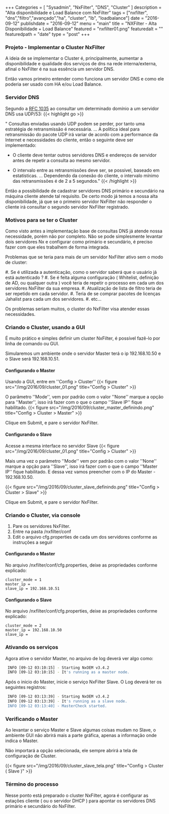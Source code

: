 +++
Categories = [
	"Sysadmin", 
	"NxFilter",
	"DNS",
        "Cluster"
]
description = "Alta disponibilidade e Load Balance com NxFilter"
tags = ["nxfilter", "dns","filtro","avançado","ha", "cluster", "lb", "loadbalance"]
date = "2016-09-12"
publishdate = "2016-09-12"
menu = "main"
title = "NXFilter - Alta Disponibilidade + Load Balance"
featured = "nxfilter01.png"
featuredalt = ""
featuredpath = "date"
type = "post"
+++


### Projeto - Implementar o Cluster NxFilter
 
A ideia de se implementar o Cluster é, principalmente, aumentar a disponibilidade e qualidade dos serviços de dns na rede interna/externa, afinal o NxFilter é na sua essência um servidor DNS.

Então vamos primeiro entender como funciona um servidor DNS e como ele poderia ser usado com HA e/ou Load Balance.

### Servidor DNS

Segundo a [RFC 1035](https://www.ietf.org/rfc/rfc1035.txt) ao consultar um determinado domínio a um servidor DNS usa UDP/53:
{{< highlight go >}}

  " Consultas enviadas usando UDP podem se perder, 
    por tanto uma estratégia de retransmissão é necessária. 
  ...
  A política ideal para retransmissão do pacote UDP irá variar de acordo 
  com a performance da Internet e necessidades do cliente, 
  então o seguinte deve ser implementado:
  
  - O cliente deve tentar outros servidores DNS e endereços de servidor 
  antes de repetir a consulta ao mesmo servidor.

  - O intervalo entre as retransmissões deve ser, se possível, 
  baseado em estatísticas.
  ... 
  Dependendo da conexão do cliente, o intervalo mínimo das 
  retransmissões é de 2 a 5 segundos."
{{< /highlight >}}

Então a possibilidade de cadastrar servidores DNS primário e secundário na máquina cliente atende tal requisito. De certo modo já temos a nossa alta disponibilidade, já que se o primeiro servidor NxFilter não responder o cliente irá consultar o segundo servidor NxFilter registrado.

### Motivos para se ter o Cluster

Como visto antes a implementação base de consultas DNS já atende nossa necessidade, porém não por completo. Não se pode simplesmente levantar dois servidores Nx e configurar como primário e secundário, é preciso fazer com que eles trabalhem de forma integrada.

Problemas que se teria para mais de um servidor NxFilter ativo sem o modo de cluster:

#. Se é utilizada a autenticação, como o servidor saberá que o usuário já está autenticado ?
#. Se é feita alguma configuração ( Whitelist, definição de AD, ou qualquer outra ) você teria de repetir o processo em cada um dos servidores NxFilter da sua empresa.
#. Atualização de lista de filtro teria de ser repetido em cada servidor.
#. Teria de se comprar pacotes de licenças Jahalist para cada um dos servidores.
#. etc...

Os problemas seriam muitos, o cluster do NxFilter visa atender essas necessidades.

### Criando o Cluster, usando a GUI

É muito prático e simples definir um cluster NxFilter, é possível fazê-lo por linha de comando ou GUI. 

Simularemos um ambiente onde o servidor Master terá o ip 192.168.10.50 e o Slave será 192.168.10.51.

#### Configurando o Master

Usando a GUI, entre em ''Config > Cluster''
{{< figure src="/img/2016/09/cluster_01.png" title="Config > Cluster" >}}

O parâmetro ''Mode'', vem por padrão com o valor ''None'' marque a opção para ''Master'', isso irá fazer com o que o campo ''Slave IP'' fique habilitado. 
{{< figure src="/img/2016/09/cluster_master_definindo.png" title="Config > Cluster > Master" >}}

Clique em Submit, e pare o servidor NxFilter.

#### Configurando o Slave

Acesse a mesma interface no servidor Slave
{{< figure src="/img/2016/09/cluster_01.png" title="Config > Cluster" >}}

Mais uma vez o parâmetro ''Mode'' vem por padrão com o valor ''None'' marque a opção para ''Slave'', isso irá fazer com o que o campo ''Master IP'' fique habilitado. E dessa vez vamos preencher com o IP do Master - 192.168.10.50.

{{< figure src="/img/2016/09/cluster_slave_definindo.png" title="Config > Cluster > Slave" >}}

Clique em Submit, e pare o servidor NxFilter.

### Criando o Cluster, via console

1. Pare os servidores NxFilter.
2. Entre na pasta /nxfilter/conf
3. Edit o arquivo cfg.properties de cada um dos servidores conforme as instruções a seguir


#### Configurando o Master

No arquivo /nxfilter/conf/cfg.properties, deixe as propriedades conforme explicado:

```jproperties
cluster_mode = 1
master_ip =
slave_ip = 192.168.10.51
```


#### Configurando o Slave 
 
No arquivo /nxfilter/conf/cfg.properties, deixe as propriedades conforme explicado:

```jproperties
cluster_mode = 2
master_ip = 192.168.10.50
slave_ip =
```

### Ativando os serviços

Agora ative o servidor Master, no arquivo de log deverá ver algo como:

```bash
 INFO [09-12 03:10:15] - Starting NxOEM v3.4.2
 INFO [09-12 03:10:15] - It's running as a master node.
```

Após o inicio do Master, inicie o serviço NxFilter Slave. O Log deverá ter os seguintes registros:
```bash
 INFO [09-12 03:13:39] - Starting NxOEM v3.4.2
 INFO [09-12 03:13:39] - It's running as a slave node.
 INFO [09-12 03:13:40] - MasterCheck started.
```

### Verificando o Master

Ao levantar o serviço Master e Slave algumas coisas mudam no Slave, o ambiente GUI não abrirá mais a parte gráfica, apenas a informação onde indica o Master.

Não importará a opção selecionada, ele sempre abrirá a tela de configuração de Cluster.


{{< figure src="/img/2016/09/cluster_slave_tela.png" title="Config > Cluster ( Slave )" >}}

### Término do processo

Nesse ponto está preparado o cluster NxFilter, agora é configurar as estações cliente ( ou o servidor DHCP ) para apontar os servidores DNS primário e secundário do NxFilter.
